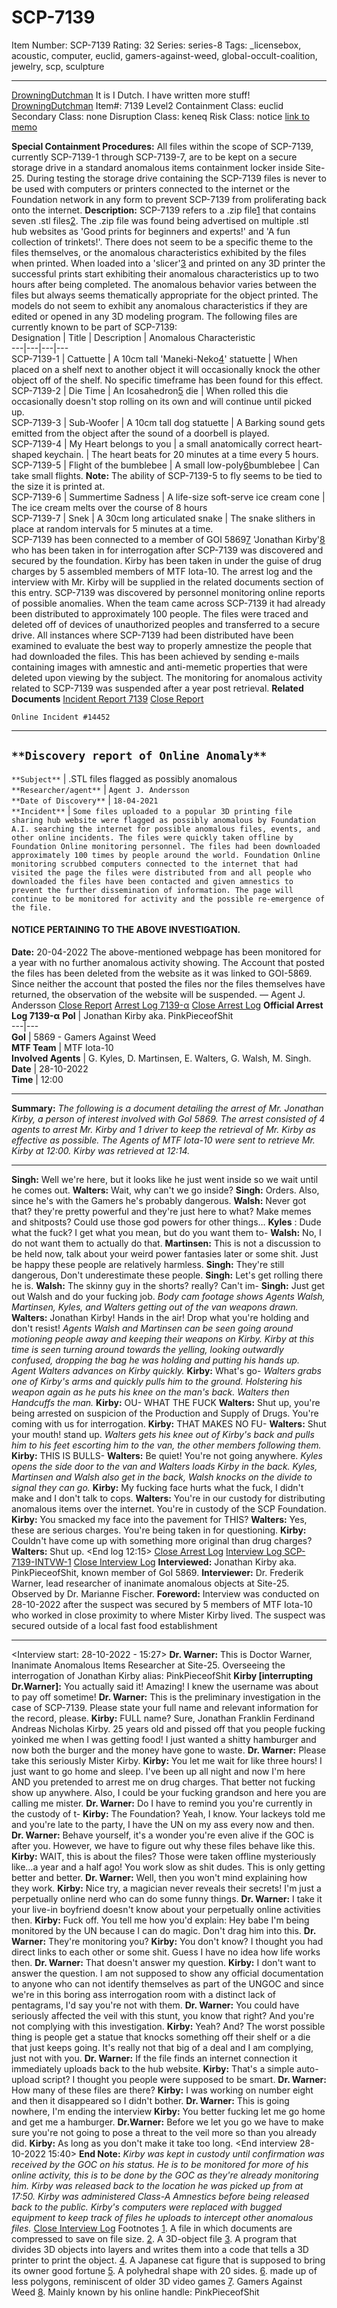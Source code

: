 # SCP-7139
Item Number: SCP-7139
Rating: 32
Series: series-8
Tags: _licensebox, acoustic, computer, euclid, gamers-against-weed, global-occult-coalition, jewelry, scp, sculpture

---

[DrowningDutchman](javascript:;)
It is I Dutch. I have written more stuff! [DrowningDutchman](https://scp-wiki.wikidot.com/drowningdutchman-author-page)
Item#: 7139
Level2
Containment Class:
euclid
Secondary Class:
none
Disruption Class:
keneq
Risk Class:
notice
[link to memo](/classification-committee-memo)  

**Special Containment Procedures:** All files within the scope of SCP-7139, currently SCP-7139-1 through SCP-7139-7, are to be kept on a secure storage drive in a standard anomalous items containment locker inside Site-25. During testing the storage drive containing the SCP-7139 files is never to be used with computers or printers connected to the internet or the Foundation network in any form to prevent SCP-7139 from proliferating back onto the internet.
**Description:** SCP-7139 refers to a .zip file[1](javascript:;) that contains seven .stl files[2](javascript:;). The .zip file was found being advertised on multiple .stl hub websites as 'Good prints for beginners and experts!' and 'A fun collection of trinkets!'. There does not seem to be a specific theme to the files themselves, or the anomalous characteristics exhibited by the files when printed.
When loaded into a 'slicer'[3](javascript:;) and printed on any 3D printer the successful prints start exhibiting their anomalous characteristics up to two hours after being completed. The anomalous behavior varies between the files but always seems thematically appropriate for the object printed. The models do not seem to exhibit any anomalous characteristics if they are edited or opened in any 3D modeling program.
The following files are currently known to be part of SCP-7139:  
Designation | Title | Description | Anomalous Characteristic  
---|---|---|---  
SCP-7139-1 | Cattuette | A 10cm tall 'Maneki-Neko[4](javascript:;)' statuette | When placed on a shelf next to another object it will occasionally knock the other object off of the shelf. No specific timeframe has been found for this effect.  
SCP-7139-2 | Die Time | An Icosahedron[5](javascript:;) die | When rolled this die occasionally doesn't stop rolling on its own and will continue until picked up.  
SCP-7139-3 | Sub-Woofer | A 10cm tall dog statuette | A Barking sound gets emitted from the object after the sound of a doorbell is played.  
SCP-7139-4 | My Heart belongs to you | a small anatomically correct heart-shaped keychain. | The heart beats for 20 minutes at a time every 5 hours.  
SCP-7139-5 | Flight of the bumblebee | A small low-poly[6](javascript:;)bumblebee | Can take small flights. **Note:** The ability of SCP-7139-5 to fly seems to be tied to the size it is printed at.  
SCP-7139-6 | Summertime Sadness | A life-size soft-serve ice cream cone | The ice cream melts over the course of 8 hours  
SCP-7139-7 | Snek | A 30cm long articulated snake | The snake slithers in place at random intervals for 5 minutes at a time.  
SCP-7139 has been connected to a member of GOI 5869[7](javascript:;) 'Jonathan Kirby'[8](javascript:;) who has been taken in for interrogation after SCP-7139 was discovered and secured by the foundation. Kirby has been taken in under the guise of drug charges by 5 assembled members of MTF Iota-10. The arrest log and the interview with Mr. Kirby will be supplied in the related documents section of this entry.
SCP-7139 was discovered by personnel monitoring online reports of possible anomalies. When the team came across SCP-7139 it had already been distributed to approximately 100 people. The files were traced and deleted off of devices of unauthorized peoples and transferred to a secure drive. All instances where SCP-7139 had been distributed have been examined to evaluate the best way to properly amnestize the people that had downloaded the files. This has been achieved by sending e-mails containing images with amnestic and anti-memetic properties that were deleted upon viewing by the subject. The monitoring for anomalous activity related to SCP-7139 was suspended after a year post retrieval.
**Related Documents**
[Incident Report 7139](javascript:;)
[Close Report](javascript:;)
  

`Online Incident #14452`
* * *
  

`**Discovery report of Online Anomaly**`  
---  
`**Subject**` |  .STL files flagged as possibly anomalous  
`**Researcher/agent**` |  `Agent J. Andersson`  
`**Date of Discovery**` |  `18-04-2021`  
`**Incident**` |  `Some files uploaded to a popular 3D printing file sharing hub website were flagged as possibly anomalous by Foundation A.I. searching the internet for possible anomalous files, events, and other online incidents. The files were quickly taken offline by Foundation Online monitoring personnel. The files had been downloaded approximately 100 times by people around the world. Foundation Online monitoring scrubbed computers connected to the internet that had visited the page the files were distributed from and all people who downloaded the files have been contacted and given amnestics to prevent the further dissemination of information. The page will continue to be monitored for activity and the possible re-emergence of the file.`  
  

#### NOTICE PERTAINING TO THE ABOVE INVESTIGATION.
**Date:** 20-04-2022
The above-mentioned webpage has been monitored for a year with no further anomalous activity showing. The Account that posted the files has been deleted from the website as it was linked to GOI-5869. Since neither the account that posted the files nor the files themselves have returned, the observation of the website will be suspended.
— Agent J. Andersson
[Close Report](javascript:;)
[Arrest Log 7139-α](javascript:;)
[Close Arrest Log](javascript:;)
**Official Arrest Log 7139-α**
**PoI** | Jonathan Kirby aka. PinkPieceofShit  
---|---  
**GoI** | 5869 - Gamers Against Weed  
**MTF Team** | MTF Iota-10  
**Involved Agents** | G. Kyles, D. Martinsen, E. Walters, G. Walsh, M. Singh.  
**Date** | 28-10-2022  
**Time** | 12:00  
* * *
**Summary:** _The following is a document detailing the arrest of Mr. Jonathan Kirby, a person of interest involved with GoI 5869. The arrest consisted of 4 agents to arrest Mr. Kirby and 1 driver to keep the retrieval of Mr. Kirby as effective as possible. The Agents of MTF Iota-10 were sent to retrieve Mr. Kirby at 12:00. Kirby was retrieved at 12:14._
* * *
**Singh:** Well we're here, but it looks like he just went inside so we wait until he comes out.
**Walters:** Wait, why can't we go inside?
**Singh:** Orders. Also, since he's with the Gamers he's probably dangerous.
**Walsh:** Never got that? they're pretty powerful and they're just here to what? Make memes and shitposts? Could use those god powers for other things…
<pause>
**Kyles** : Dude what the fuck? I get what you mean, but do you want them to-
**Walsh:** No, I do not want them to actually do that.
**Martinsen:** This is not a discussion to be held now, talk about your weird power fantasies later or some shit. Just be happy these people are relatively harmless.
**Singh:** They're still dangerous, Don't underestimate these people.
<log continues as Kirby comes outside>
**Singh:** Let's get rolling there he is.
**Walsh:** The skinny guy in the shorts? really? Can't im-
**Singh:** Just get out Walsh and do your fucking job.
_Body cam footage shows Agents Walsh, Martinsen, Kyles, and Walters getting out of the van weapons drawn._
**Walters:** Jonathan Kirby! Hands in the air! Drop what you're holding and don't resist!
_Agents Walsh and Martinsen can be seen going around motioning people away and keeping their weapons on Kirby. Kirby at this time is seen turning around towards the yelling, looking outwardly confused, dropping the bag he was holding and putting his hands up. Agent Walters advances on Kirby quickly._
**Kirby:** What's go-
_Walters grabs one of Kirby's arms and quickly pulls him to the ground. Holstering his weapon again as he puts his knee on the man's back. Walters then Handcuffs the man._
**Kirby:** OU- WHAT THE FUCK
**Walters:** Shut up, you're being arrested on suspicion of the Production and Supply of Drugs. You're coming with us for interrogation.
**Kirby:** THAT MAKES NO FU-
**Walters:** Shut your mouth! stand up.
_Walters gets his knee out of Kirby's back and pulls him to his feet escorting him to the van, the other members following them._
**Kirby:** THIS IS BULLS-
**Walters:** Be quiet! You're not going anywhere.
_Kyles opens the side door to the van and Walters loads Kirby in the back. Kyles, Martinsen and Walsh also get in the back, Walsh knocks on the divide to signal they can go._
**Kirby:** My fucking face hurts what the fuck, I didn't make and I don't talk to cops.
**Walters:** You're in our custody for distributing anomalous items over the internet. You're in custody of the SCP Foundation.
**Kirby:** You smacked my face into the pavement for THIS?
**Walters:** Yes, these are serious charges. You're being taken in for questioning.
**Kirby:** Couldn't have come up with something more original than drug charges?
**Walters:** Shut up.
<End log 12:15>
[Close Arrest Log](javascript:;)
[Interview Log SCP-7139-INTVW-1](javascript:;)
[Close Interview Log](javascript:;)
**Interviewed:** Jonathan Kirby aka. PinkPieceofShit, known member of GoI 5869.
**Interviewer:** Dr. Frederik Warner, lead researcher of inanimate anomalous objects at Site-25. Observed by Dr. Marianne Fischer.
**Foreword:** Interview was conducted on 28-10-2022 after the suspect was secured by 5 members of MTF Ιota-10 who worked in close proximity to where Mister Kirby lived. The suspect was secured outside of a local fast food establishment
* * *
<Interview start: 28-10-2022 - 15:27>
**Dr. Warner:** This is Doctor Warner, Inanimate Anomalous Items Researcher at Site-25. Overseeing the interrogation of Jonathan Kirby alias: PinkPieceofShit
**Kirby [interrupting Dr.Warner]:** You actually said it! Amazing! I knew the username was about to pay off sometime!
**Dr. Warner:** This is the preliminary investigation in the case of SCP-7139. Please state your full name and relevant information for the record, please.
**Kirby:** FULL name? Sure, Jonathan Franklin Ferdinand Andreas Nicholas Kirby. 25 years old and pissed off that you people fucking yoinked me when I was getting food! I just wanted a shitty hamburger and now both the burger and the money have gone to waste.
**Dr. Warner:** Please take this seriously Mister Kirby.
**Kirby:** You let me wait for like three hours! I just want to go home and sleep. I've been up all night and now I'm here AND you pretended to arrest me on drug charges. That better not fucking show up anywhere. Also, I could be your fucking grandson and here you are calling me mister.
**Dr. Warner:** Do I have to remind you you're currently in the custody of t-
**Kirby:** The Foundation? Yeah, I know. Your lackeys told me and you're late to the party, I have the UN on my ass every now and then.
**Dr. Warner:** Behave yourself, it's a wonder you're even alive if the GOC is after you. However, we have to figure out why these files behave like this.
**Kirby:** WAIT, this is about the files? Those were taken offline mysteriously like…a year and a half ago! You work slow as shit dudes. This is only getting better and better.
**Dr. Warner:** Well, then you won't mind explaining how they work.
**Kirby:** Nice try, a magician never reveals their secrets! I'm just a perpetually online nerd who can do some funny things.
**Dr. Warner:** I take it your live-in boyfriend doesn't know about your perpetually online activities then.
**Kirby:** Fuck off. You tell me how you'd explain: Hey babe I'm being monitored by the UN because I can do magic. Don't drag him into this.
**Dr. Warner:** They're monitoring you?
**Kirby:** You don't know? I thought you had direct links to each other or some shit. Guess I have no idea how life works then.
**Dr. Warner:** That doesn't answer my question.
**Kirby:** I don't want to answer the question. I am not supposed to show any official documentation to anyone who can not identify themselves as part of the UNGOC and since we're in this boring ass interrogation room with a distinct lack of pentagrams, I'd say you're not with them.
**Dr. Warner:** You could have seriously affected the veil with this stunt, you know that right? And you're not complying with this investigation.
**Kirby:** Yeah? And? The worst possible thing is people get a statue that knocks something off their shelf or a die that just keeps going. It's really not that big of a deal and I am complying, just not with you.
**Dr. Warner:** If the file finds an internet connection it immediately uploads back to the hub website.
**Kirby:** That's a simple auto-upload script? I thought you people were supposed to be smart.
**Dr. Warner:** How many of these files are there?
**Kirby:** I was working on number eight and then it disappeared so I didn't bother.
**Dr. Warner:** This is going nowhere, I'm ending the interview
**Kirby:** You better fucking let me go home and get me a hamburger.
**Dr.Warner:** Before we let you go we have to make sure you're not going to pose a threat to the veil more so than you already did.
**Kirby:** As long as you don't make it take too long.
<End interview 28-10-2022 15:40>
**End Note:** _Kirby was kept in custody until confirmation was received by the GOC on his status. He is to be monitored for more of his online activity, this is to be done by the GOC as they're already monitoring him. Kirby was released back to the location he was picked up from at 17:50. Kirby was administered Class-A Amnestics before being released back to the public. Kirby's computers were replaced with bugged equipment to keep track of files he uploads to intercept other anomalous files._
[Close Interview Log](javascript:;)
Footnotes
[1](javascript:;). A file in which documents are compressed to save on file size.
[2](javascript:;). A 3D-object file
[3](javascript:;). A program that divides 3D objects into layers and writes them into a code that tells a 3D printer to print the object.
[4](javascript:;). A Japanese cat figure that is supposed to bring its owner good fortune
[5](javascript:;). A polyhedral shape with 20 sides.
[6](javascript:;). made up of less polygons, reminiscent of older 3D video games
[7](javascript:;). Gamers Against Weed
[8](javascript:;). Mainly known by his online handle: PinkPieceofShit